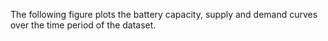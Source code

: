 The following figure plots the battery capacity, supply and demand curves over the time period of the dataset.

